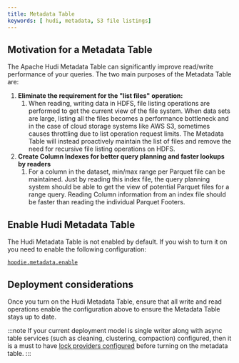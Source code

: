 ```yaml
---
title: Metadata Table
keywords: [ hudi, metadata, S3 file listings]
---
```


## Motivation for a Metadata Table

The Apache Hudi Metadata Table can significantly improve read/write performance of your queries. The two main purposes of the 
Metadata Table are:

1. **Eliminate the requirement for the "list files" operation:**
   1. When reading, writing data in HDFS, file listing operations are performed to get the current view of the file system.
      When data sets are large, listing all the files becomes a performance bottleneck and in the case of cloud storage systems
      like AWS S3, sometimes causes throttling due to list operation request limits. The Metadata Table will instead
      proactively maintain the list of files and remove the need for recursive file listing operations on HDFS.
2. **Create Column Indexes for better query planning and faster lookups by readers** 
   1. For a column in the dataset, min/max range per Parquet file can be maintained. 
   Just by reading this index file, the query planning system should be able to get the view of potential Parquet files for a range query.
   Reading Column information from an index file should be faster than reading the individual Parquet Footers.

## Enable Hudi Metadata Table
The Hudi Metadata Table is not enabled by default. If you wish to turn it on you need to enable the following configuration:

[`hoodie.metadata.enable`](/docs/configurations#hoodiemetadataenable)

## Deployment considerations
Once you turn on the Hudi Metadata Table, ensure that all write and read operations enable the configuration above to 
ensure the Metadata Table stays up to date.

:::note
If your current deployment model is single writer along with async table services (such as cleaning, clustering, compaction) 
configured, then it is a must to have [lock providers configured](/docs/next/concurrency_control#enabling-multi-writing) 
before turning on the metadata table.
:::
